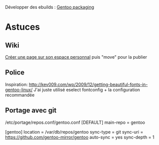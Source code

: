 Développer des ebuilds : [Gentoo packaging](Gentoo%20packaging.md)

# Astuces
## Wiki
[Créer une page sur son espace personnal](https://wiki.gentoo.org/index.php?title=User:Alexdarcy/Buku)
puis "move" pour la publier

## Police
Inspiration:  http://kev009.com/wp/2009/12/getting-beautiful-fonts-in-gentoo-linux/
J'ai juste utilisé eselect fontconfig + la configuration recommandée

## Portage avec git

 /etc/portage/repos.conf/gentoo.conf 
[DEFAULT]
main-repo = gentoo

[gentoo]
location = /var/db/repos/gentoo
sync-type = git
sync-uri = https://github.com/gentoo-mirror/gentoo
auto-sync = yes
sync-depth = 1

